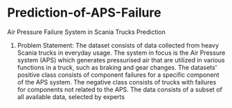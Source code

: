 # Prediction-of-APS-Failure

Air Pressure Failure System in Scania Trucks
 Prediction
 1) Problem Statement:
 The dataset consists of data collected from heavy Scania trucks in everyday usage. The system in
 focus is the Air Pressure system (APS) which generates pressurised air that are utilized in various
 functions in a truck, such as braking and gear changes. The datasets' positive class consists of
 component failures for a specific component of the APS system. The negative class consists of
 trucks with failures for components not related to the APS. The data consists of a subset of all
 available data, selected by experts
